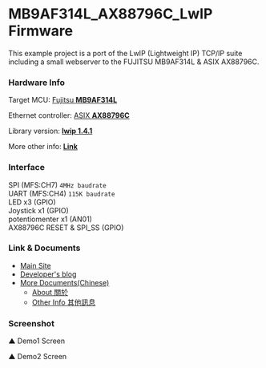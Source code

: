 # MB9AF314L\_AX88796C\_LwIP Firmware #

This example project is a port of the LwIP (Lightweight IP) TCP/IP suite
including a small webserver to the FUJITSU MB9AF314L & ASIX AX88796C.

### Hardware Info ###

Target MCU: [Fujitsu **MB9AF314L**][MB9AF314L]

Ethernet controller: [ASIX **AX88796C**][ASIX]

Library version: [**lwip 1.4.1**][LwIP]

More other info: [**Link**](/doc/hardware.md)

### Interface ###

SPI (MFS:CH7) `4MHz baudrate`   
UART (MFS:CH4) `115K baudrate`   
LED x3 (GPIO)    
Joystick x1 (GPIO)  
potentiomenter x1 (AN01)	  
AX88796C RESET & SPI_SS (GPIO)

### Link & Documents ###
- [Main Site](/)
- [Developer's blog][BLOG]
- [More Documents(Chinese)](/doc/zh_TW/) 
	- [About 關於](/doc/zh_TW/ABOUT.md)
	- [Other Info 其他訊息](/doc/zh_TW/OTHER.md)
  
### Screenshot ###

▲ Demo1 Screen    

▲ Demo2 Screen  

[MB9AF314L]: http://www.spansion.com/Products/microcontrollers/32-bit-ARM-Core/fm3/Pages/overview_32fm3.aspx "FM3 Family"
[ASIX]: http://www.asix.com.tw/index.php?&width=1152 "ASIX"
[LwIP]: http://savannah.nongnu.org/projects/lwip "A Lightweight TCP/IP stack"
[BLOG]: http://www.google.com ""